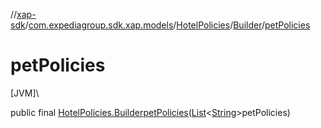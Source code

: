 //[xap-sdk](../../../../index.md)/[com.expediagroup.sdk.xap.models](../../index.md)/[HotelPolicies](../index.md)/[Builder](index.md)/[petPolicies](pet-policies.md)

# petPolicies

[JVM]\

public final [HotelPolicies.Builder](index.md)[petPolicies](pet-policies.md)([List](https://docs.oracle.com/javase/8/docs/api/java/util/List.html)&lt;[String](https://docs.oracle.com/javase/8/docs/api/java/lang/String.html)&gt;petPolicies)
